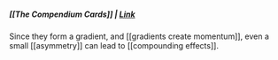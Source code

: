 ##### [[The Compendium Cards]] | [ Link](https://thecompendium.cards/c/asymmetries-dont-need-to-be-strong-to-have-huge-effects)


Since they form a gradient, and [[gradients create momentum]], even a small [[asymmetry]] can lead to [[compounding effects]].